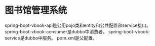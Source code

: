 # 图书馆管理系统
spring-boot-vbook-api是公用pojo类和entity和公共配置和service接口。
spring-boot-vbook-consumer是dubbo中消费者。
spring-boot-vbook-service是dubbo中服务。
pom.xml是父配置。
